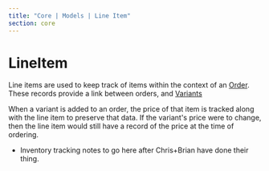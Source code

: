 ```yaml
---
title: "Core | Models | Line Item"
section: core
---
```


# LineItem

Line items are used to keep track of items within the context of an
[Order](/developer/core/models/order). These records provide a link between orders,
and [Variants](/developer/core/models/variant)

When a variant is added to an order, the price of that item is tracked along
with the line item to preserve that data. If the variant's price were to change,
then the line item would still have a record of the price at the time of ordering.

* Inventory tracking notes to go here after Chris+Brian have done their thing.

